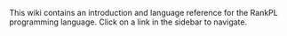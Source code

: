 This wiki contains an introduction and language reference for the RankPL programming language. Click on a link in the sidebar to navigate.